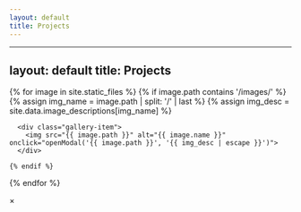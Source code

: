 ```yaml
---
layout: default
title: Projects
---
```


---
layout: default
title: Projects
---

<div class="gallery-container">
  {% for image in site.static_files %}
    {% if image.path contains '/images/' %}
      {% assign img_name = image.path | split: '/' | last %}
      {% assign img_desc = site.data.image_descriptions[img_name] %}
      
      <div class="gallery-item">
        <img src="{{ image.path }}" alt="{{ image.name }}" onclick="openModal('{{ image.path }}', '{{ img_desc | escape }}')">
      </div>
      
    {% endif %}
  {% endfor %}
</div>

<!-- Fullscreen Modal -->
<div id="imageModal">
  <span onclick="closeModal()">&times;</span>
  <img id="modalImage">
  <div id="modalDescription"></div>
</div>

<script>
function openModal(src, desc) {
    var modal = document.getElementById("imageModal");
    var modalImg = document.getElementById("modalImage");
    var modalDesc = document.getElementById("modalDescription");
    modal.style.display = "block";
    modalImg.src = src;
    modalDesc.textContent = desc || "No description available.";
}

function closeModal() {
    var modal = document.getElementById("imageModal");
    modal.style.display = "none";
}
</script>

